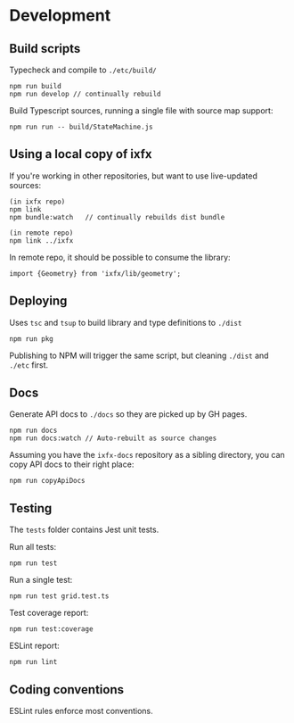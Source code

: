 # Development

## Build scripts

Typecheck and compile to `./etc/build/`

```
npm run build
npm run develop // continually rebuild
```

Build Typescript sources, running a single file with source map support:
```
npm run run -- build/StateMachine.js
```

## Using a local copy of ixfx

If you're working in other repositories, but want to use live-updated sources:

```
(in ixfx repo)
npm link
npm bundle:watch   // continually rebuilds dist bundle

(in remote repo)
npm link ../ixfx
```

In remote repo, it should be possible to consume the library:
```
import {Geometry} from 'ixfx/lib/geometry';
```

## Deploying

Uses `tsc` and `tsup` to build library and type definitions to `./dist`

```
npm run pkg
```

Publishing to NPM will trigger the same script, but cleaning `./dist` and `./etc` first.

## Docs

Generate API docs to `./docs` so they are picked up by GH pages.

```
npm run docs
npm run docs:watch // Auto-rebuilt as source changes
```


Assuming you have the `ixfx-docs` repository as a sibling directory, you can copy API docs to their right place:

```
npm run copyApiDocs
```

## Testing

The `tests` folder contains Jest unit tests.

Run all tests:
```
npm run test
```

Run a single test:
```
npm run test grid.test.ts
```

Test coverage report:
```
npm run test:coverage
```

ESLint report:

```
npm run lint
```

## Coding conventions

ESLint rules enforce most conventions.
